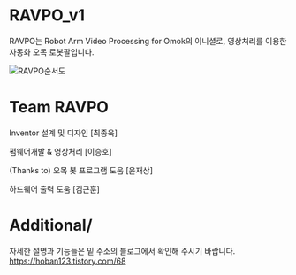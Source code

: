 # RAVPO_v1

RAVPO는 Robot Arm Video Processing for Omok의 이니셜로, 영상처리를 이용한 자동화 오목 로봇팔입니다.





![RAVPO순서도](https://user-images.githubusercontent.com/38284097/69209323-23b2a200-0b9a-11ea-91d7-e2394833ffe0.png)





# Team RAVPO

Inventor 설계 및 디자인 [최종욱]

펌웨어개발 & 영상처리 [이승호]


(Thanks to)
오목 봇 프로그램 도움 [윤재상]

하드웨어 출력 도움 [김근훈]




# Additional/

자세한 설명과 기능들은 밑 주소의 블로그에서 확인해 주시기 바랍니다.
<https://hoban123.tistory.com/68>
